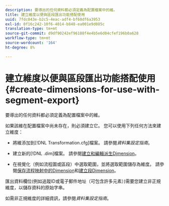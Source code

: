 ```yaml
---
description: 要導出的任何資料都必須定義為配置檔案中的維。
title: 建立維度以便與區段匯出功能搭配使用
uuid: 7fdc043e-b2c5-4eac-adf4-bf60df6a3953
exl-id: 0f16c242-10f6-4014-b848-ea001e9d085c
translation-type: tm+mt
source-git-commit: d9df90242ef96188f4e4b5e6d04cfef196b0a628
workflow-type: tm+mt
source-wordcount: '164'
ht-degree: 8%

---
```


# 建立維度以便與區段匯出功能搭配使用{#create-dimensions-for-use-with-segment-export}

要導出的任何資料都必須定義為配置檔案中的維。

如果該維在配置檔案中尚未存在，則必須建立它。 您可以使用下列任何方法來建立維度：

* 將維添加到[!DNL Transformation.cfg]檔案。 請參閱&#x200B;*資料集設定指南*。

* 建立新的[!DNL .dim]檔案。 請參閱[建立和編輯派生Dimension](../../../home/c-get-started/c-admin-intrf/c-prof-mgr/c-dvrd-dim.md#concept-ece3c3ea8cdf4fc796680173993bff93)。

* 在視覺化（例如流程圖或區段）中選取範圍，並將選取範圍儲存為維度。 請參閱[保存流程映射中的Dimension](../../../home/c-get-started/c-analysis-vis/c-proc-maps/t-dim-proc-maps.md#task-44d9e555d4a944e6aa81993eef703051)和[建立段Dimension](../../../home/c-get-started/c-analysis-vis/c-seg/c-create-seg-dim.md#concept-70b363edcad14185ba8051646ad3d44e)。

匯出資料欄位(例如追蹤ID或電子郵件地址（可包含許多元素）)需要您建立非正規維度，以儲存資料的原始字串。

如需非正規維度的詳細資訊，請參閱&#x200B;*資料集設定指南*。
